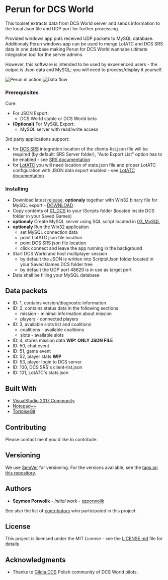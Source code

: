 # Perun for DCS World

This toolset extracts data from DCS World server and sends information to the local Json file and UDP port for further processing. 

Provided windows app puts received UDP packets to MySQL database. Additionaly Perun windows app can be used to merge LotATC and DCS SRS data in one database making Perun for DCS World wannabe ultimate integration tool for the server admins.

However, this software is intended to be used by experienced users - the output is Json data and MySQL; you will need to process/display it yourself.

![Perun in action](https://i.imgur.com/ougQMPq.png)
![Data flow](https://i.imgur.com/sHDQoLM.png)

### Prerequisites

Core:
 * For JSON Export:
   * DCS World stable or DCS World beta
 * **(Optional)** For MySQL Export:
   * MySQL server with read/write access

3rd party applications support:
 * for [DCS SRS](https://github.com/ciribob/DCS-SimpleRadioStandalone/releases) integration location of the clients-list.json file will be required (by default: SRS Server folder), "Auto Export List" option has to be enabled - see [SRS documentation](https://github.com/ciribob/DCS-SimpleRadioStandalone/wiki)
 * for [LotATC](https://www.lotatc.com/) you will need location of stats.json file and proper LotATC configuration with JSON data export enabled - see [LotATC documentation](https://www.lotatc.com/documentation/server_configuration.html)

### Installing

* Download latest [release](https://github.com/szporwolik/perun/releases), **optionaly** together with Win32 binary file for MySQL export - [DOWNLOAD](http://share.porwolik.com/ftp/perun/Perun.htm)
* Copy contents of [01_DCS](https://github.com/szporwolik/perun/tree/master/01_DCS) to your \Scripts folder (located inside DCS folder in your Saved Games)
* **optionaly** Create MySQL server using SQL script located in [03_MySQL](https://github.com/szporwolik/perun/tree/master/03_MySQL)
* **optionaly** Run the Win32 application
	* set MySQL connection data
	* point LotATC json file location
	* point DCS SRS json file location
	* click connect and leave the app running in the background
* Start DCS World and host multiplayer session
  * by default the JSON is written into Scripts\Json folder located in your Saved Games DCS folder tree
  * by default the UDP port 48620 is in use as target port
* Data shall be filling your MySQL database

## Data packets
* ID: 1, contains version/diagnostic information
* ID: 2, contains status data in the following sections
	* mission - minimal information about mission
	* players - connected players
* ID: 3, available slots list and coalitions
	* coalitions - available coalitions
	* slots - available slots
* ID: 4, stores mission data **WIP: ONLY JSON FILE**
* ID: 50, chat event
* ID: 51, game event
* ID: 52, player stats **WIP**
* ID: 53, player login to DCS server
* ID: 100, DCS SRS's client-list.json
* ID: 101, LotATC's stats.json

## Built With

* [VisualStudio 2017 Community](https://visualstudio.microsoft.com/vs/community/) 
* [Notepad++](https://notepad-plus-plus.org/)
* [TortoiseGit](https://tortoisegit.org/)

## Contributing

Please contact me if you'd like to contribute.

## Versioning

We use [SemVer](http://semver.org/) for versioning. For the versions available, see the [tags on this repository](https://github.com/szporwolik/perun/tags). 

## Authors

* **Szymon Porwolik** - *Initial work* - [szporwolik](https://github.com/szporwolik)

See also the list of [contributors](https://github.com/szporwolik/perun/contributors) who participated in this project.

## License

This project is licensed under the MIT License - see the [LICENSE.md](LICENSE.md) file for details

## Acknowledgments

* Thanks to [Gildia DCS](https://forum.gildia.org) Polish community of DCS World pilots.
